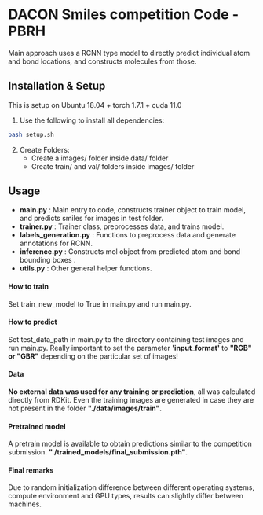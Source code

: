 # DACON Smiles competition Code - PBRH

Main approach uses a RCNN type model to directly predict individual atom and bond locations, and constructs molecules from those.


## Installation & Setup

This is setup on Ubuntu 18.04 + torch 1.7.1 + cuda 11.0

1. Use the following to install all dependencies:
```bash
bash setup.sh
```
2. Create Folders:
    - Create a images/ folder inside data/ folder
    - Create train/ and val/ folders inside images/ folder

## Usage

- **main.py** : Main entry to code, constructs trainer object to train model, and predicts smiles for images in test folder.
- **trainer.py** : Trainer class, preprocesses data, and trains model.
- **labels_generation.py** : Functions to preprocess data and generate annotations for RCNN.
- **inference.py** : Constructs mol object from predicted atom and bond bounding boxes .
- **utils.py** : Other general helper functions.

#### How to train
Set train_new_model to True in main.py and run main.py.

#### How to predict
Set test_data_path in main.py to the directory containing test images and run main.py.
Really important to set the parameter **'input_format'** to **"RGB" or "GBR"** depending
on the particular set of images!

#### Data
**No external data was used for any training or prediction**, all was calculated directly
from RDKit. Even the training images are generated in case they are not present in 
the folder **"./data/images/train"**.

#### Pretrained model
A pretrain model is available to obtain predictions similar to the competition submission.
**"./trained_models/final_submission.pth"**.

#### Final remarks
Due to random initialization difference between different operating systems, compute environment and GPU types, 
results can slightly differ between machines.  
